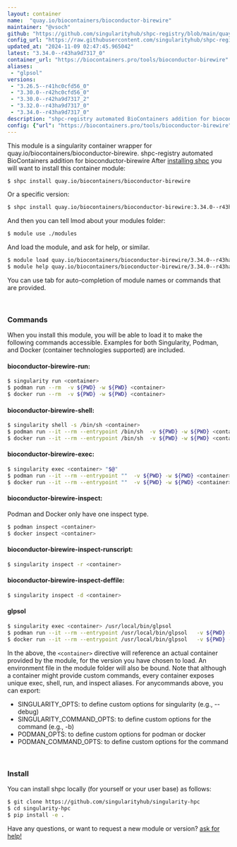 ```yaml
---
layout: container
name:  "quay.io/biocontainers/bioconductor-birewire"
maintainer: "@vsoch"
github: "https://github.com/singularityhub/shpc-registry/blob/main/quay.io/biocontainers/bioconductor-birewire/container.yaml"
config_url: "https://raw.githubusercontent.com/singularityhub/shpc-registry/main/quay.io/biocontainers/bioconductor-birewire/container.yaml"
updated_at: "2024-11-09 02:47:45.965042"
latest: "3.34.0--r43ha9d7317_0"
container_url: "https://biocontainers.pro/tools/bioconductor-birewire"
aliases:
 - "glpsol"
versions:
 - "3.26.5--r41hc0cfd56_0"
 - "3.30.0--r42hc0cfd56_0"
 - "3.30.0--r42ha9d7317_2"
 - "3.32.0--r43ha9d7317_0"
 - "3.34.0--r43ha9d7317_0"
description: "shpc-registry automated BioContainers addition for bioconductor-birewire"
config: {"url": "https://biocontainers.pro/tools/bioconductor-birewire", "maintainer": "@vsoch", "description": "shpc-registry automated BioContainers addition for bioconductor-birewire", "latest": {"3.34.0--r43ha9d7317_0": "sha256:b894240fc47e895dece4ff860b8d51bd72e7406aabad9fed2b81a60b43a14913"}, "tags": {"3.26.5--r41hc0cfd56_0": "sha256:47dba4ddd32a66dda80ba63e8886a6d250a2a911a85a20ed5321f613b249eed4", "3.30.0--r42hc0cfd56_0": "sha256:a091494c12958b3bed4db632cf8ec076c73f03021bbfb7b3d4b2e2749afa0d26", "3.30.0--r42ha9d7317_2": "sha256:8366163846d02fe8c4ccb00ae2099ec80c37ef3e7fabd7af3a66bd60e8bb7201", "3.32.0--r43ha9d7317_0": "sha256:4701902481132118a84ec93e07ac12e97e888f8166f2a2f9a7e5c8838f715297", "3.34.0--r43ha9d7317_0": "sha256:b894240fc47e895dece4ff860b8d51bd72e7406aabad9fed2b81a60b43a14913"}, "docker": "quay.io/biocontainers/bioconductor-birewire", "aliases": {"glpsol": "/usr/local/bin/glpsol"}}
---
```


This module is a singularity container wrapper for quay.io/biocontainers/bioconductor-birewire.
shpc-registry automated BioContainers addition for bioconductor-birewire
After [installing shpc](#install) you will want to install this container module:


```bash
$ shpc install quay.io/biocontainers/bioconductor-birewire
```

Or a specific version:

```bash
$ shpc install quay.io/biocontainers/bioconductor-birewire:3.34.0--r43ha9d7317_0
```

And then you can tell lmod about your modules folder:

```bash
$ module use ./modules
```

And load the module, and ask for help, or similar.

```bash
$ module load quay.io/biocontainers/bioconductor-birewire/3.34.0--r43ha9d7317_0
$ module help quay.io/biocontainers/bioconductor-birewire/3.34.0--r43ha9d7317_0
```

You can use tab for auto-completion of module names or commands that are provided.

<br>

### Commands

When you install this module, you will be able to load it to make the following commands accessible.
Examples for both Singularity, Podman, and Docker (container technologies supported) are included.

#### bioconductor-birewire-run:

```bash
$ singularity run <container>
$ podman run --rm  -v ${PWD} -w ${PWD} <container>
$ docker run --rm  -v ${PWD} -w ${PWD} <container>
```

#### bioconductor-birewire-shell:

```bash
$ singularity shell -s /bin/sh <container>
$ podman run --it --rm --entrypoint /bin/sh  -v ${PWD} -w ${PWD} <container>
$ docker run --it --rm --entrypoint /bin/sh  -v ${PWD} -w ${PWD} <container>
```

#### bioconductor-birewire-exec:

```bash
$ singularity exec <container> "$@"
$ podman run --it --rm --entrypoint ""  -v ${PWD} -w ${PWD} <container> "$@"
$ docker run --it --rm --entrypoint ""  -v ${PWD} -w ${PWD} <container> "$@"
```

#### bioconductor-birewire-inspect:

Podman and Docker only have one inspect type.

```bash
$ podman inspect <container>
$ docker inspect <container>
```

#### bioconductor-birewire-inspect-runscript:

```bash
$ singularity inspect -r <container>
```

#### bioconductor-birewire-inspect-deffile:

```bash
$ singularity inspect -d <container>
```


#### glpsol

```bash
$ singularity exec <container> /usr/local/bin/glpsol
$ podman run --it --rm --entrypoint /usr/local/bin/glpsol   -v ${PWD} -w ${PWD} <container> -c " $@"
$ docker run --it --rm --entrypoint /usr/local/bin/glpsol   -v ${PWD} -w ${PWD} <container> -c " $@"
```



In the above, the `<container>` directive will reference an actual container provided
by the module, for the version you have chosen to load. An environment file in the
module folder will also be bound. Note that although a container
might provide custom commands, every container exposes unique exec, shell, run, and
inspect aliases. For anycommands above, you can export:

 - SINGULARITY_OPTS: to define custom options for singularity (e.g., --debug)
 - SINGULARITY_COMMAND_OPTS: to define custom options for the command (e.g., -b)
 - PODMAN_OPTS: to define custom options for podman or docker
 - PODMAN_COMMAND_OPTS: to define custom options for the command

<br>

### Install

You can install shpc locally (for yourself or your user base) as follows:

```bash
$ git clone https://github.com/singularityhub/singularity-hpc
$ cd singularity-hpc
$ pip install -e .
```

Have any questions, or want to request a new module or version? [ask for help!](https://github.com/singularityhub/singularity-hpc/issues)